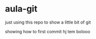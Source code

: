 # aula-git
just using this repo to show a little bit of git

showing how to first commit
hj tem bolooo